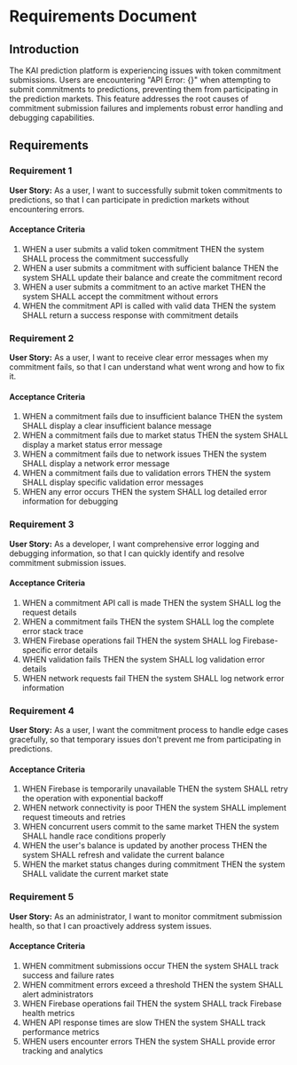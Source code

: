 # Requirements Document

## Introduction

The KAI prediction platform is experiencing issues with token commitment submissions. Users are encountering "API Error: {}" when attempting to submit commitments to predictions, preventing them from participating in the prediction markets. This feature addresses the root causes of commitment submission failures and implements robust error handling and debugging capabilities.

## Requirements

### Requirement 1

**User Story:** As a user, I want to successfully submit token commitments to predictions, so that I can participate in prediction markets without encountering errors.

#### Acceptance Criteria

1. WHEN a user submits a valid token commitment THEN the system SHALL process the commitment successfully
2. WHEN a user submits a commitment with sufficient balance THEN the system SHALL update their balance and create the commitment record
3. WHEN a user submits a commitment to an active market THEN the system SHALL accept the commitment without errors
4. WHEN the commitment API is called with valid data THEN the system SHALL return a success response with commitment details

### Requirement 2

**User Story:** As a user, I want to receive clear error messages when my commitment fails, so that I can understand what went wrong and how to fix it.

#### Acceptance Criteria

1. WHEN a commitment fails due to insufficient balance THEN the system SHALL display a clear insufficient balance message
2. WHEN a commitment fails due to market status THEN the system SHALL display a market status error message
3. WHEN a commitment fails due to network issues THEN the system SHALL display a network error message
4. WHEN a commitment fails due to validation errors THEN the system SHALL display specific validation error messages
5. WHEN any error occurs THEN the system SHALL log detailed error information for debugging

### Requirement 3

**User Story:** As a developer, I want comprehensive error logging and debugging information, so that I can quickly identify and resolve commitment submission issues.

#### Acceptance Criteria

1. WHEN a commitment API call is made THEN the system SHALL log the request details
2. WHEN a commitment fails THEN the system SHALL log the complete error stack trace
3. WHEN Firebase operations fail THEN the system SHALL log Firebase-specific error details
4. WHEN validation fails THEN the system SHALL log validation error details
5. WHEN network requests fail THEN the system SHALL log network error information

### Requirement 4

**User Story:** As a user, I want the commitment process to handle edge cases gracefully, so that temporary issues don't prevent me from participating in predictions.

#### Acceptance Criteria

1. WHEN Firebase is temporarily unavailable THEN the system SHALL retry the operation with exponential backoff
2. WHEN network connectivity is poor THEN the system SHALL implement request timeouts and retries
3. WHEN concurrent users commit to the same market THEN the system SHALL handle race conditions properly
4. WHEN the user's balance is updated by another process THEN the system SHALL refresh and validate the current balance
5. WHEN the market status changes during commitment THEN the system SHALL validate the current market state

### Requirement 5

**User Story:** As an administrator, I want to monitor commitment submission health, so that I can proactively address system issues.

#### Acceptance Criteria

1. WHEN commitment submissions occur THEN the system SHALL track success and failure rates
2. WHEN commitment errors exceed a threshold THEN the system SHALL alert administrators
3. WHEN Firebase operations fail THEN the system SHALL track Firebase health metrics
4. WHEN API response times are slow THEN the system SHALL track performance metrics
5. WHEN users encounter errors THEN the system SHALL provide error tracking and analytics